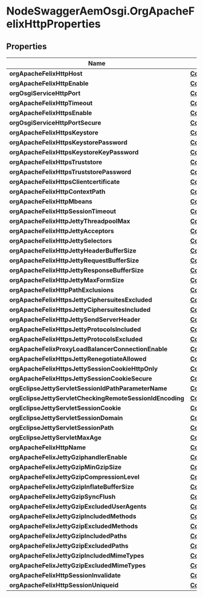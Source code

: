 # NodeSwaggerAemOsgi.OrgApacheFelixHttpProperties

## Properties

Name | Type | Description | Notes
------------ | ------------- | ------------- | -------------
**orgApacheFelixHttpHost** | [**ConfigNodePropertyString**](ConfigNodePropertyString.md) |  | [optional] 
**orgApacheFelixHttpEnable** | [**ConfigNodePropertyBoolean**](ConfigNodePropertyBoolean.md) |  | [optional] 
**orgOsgiServiceHttpPort** | [**ConfigNodePropertyInteger**](ConfigNodePropertyInteger.md) |  | [optional] 
**orgApacheFelixHttpTimeout** | [**ConfigNodePropertyInteger**](ConfigNodePropertyInteger.md) |  | [optional] 
**orgApacheFelixHttpsEnable** | [**ConfigNodePropertyBoolean**](ConfigNodePropertyBoolean.md) |  | [optional] 
**orgOsgiServiceHttpPortSecure** | [**ConfigNodePropertyInteger**](ConfigNodePropertyInteger.md) |  | [optional] 
**orgApacheFelixHttpsKeystore** | [**ConfigNodePropertyString**](ConfigNodePropertyString.md) |  | [optional] 
**orgApacheFelixHttpsKeystorePassword** | [**ConfigNodePropertyString**](ConfigNodePropertyString.md) |  | [optional] 
**orgApacheFelixHttpsKeystoreKeyPassword** | [**ConfigNodePropertyString**](ConfigNodePropertyString.md) |  | [optional] 
**orgApacheFelixHttpsTruststore** | [**ConfigNodePropertyString**](ConfigNodePropertyString.md) |  | [optional] 
**orgApacheFelixHttpsTruststorePassword** | [**ConfigNodePropertyString**](ConfigNodePropertyString.md) |  | [optional] 
**orgApacheFelixHttpsClientcertificate** | [**ConfigNodePropertyDropDown**](ConfigNodePropertyDropDown.md) |  | [optional] 
**orgApacheFelixHttpContextPath** | [**ConfigNodePropertyString**](ConfigNodePropertyString.md) |  | [optional] 
**orgApacheFelixHttpMbeans** | [**ConfigNodePropertyBoolean**](ConfigNodePropertyBoolean.md) |  | [optional] 
**orgApacheFelixHttpSessionTimeout** | [**ConfigNodePropertyInteger**](ConfigNodePropertyInteger.md) |  | [optional] 
**orgApacheFelixHttpJettyThreadpoolMax** | [**ConfigNodePropertyInteger**](ConfigNodePropertyInteger.md) |  | [optional] 
**orgApacheFelixHttpJettyAcceptors** | [**ConfigNodePropertyInteger**](ConfigNodePropertyInteger.md) |  | [optional] 
**orgApacheFelixHttpJettySelectors** | [**ConfigNodePropertyInteger**](ConfigNodePropertyInteger.md) |  | [optional] 
**orgApacheFelixHttpJettyHeaderBufferSize** | [**ConfigNodePropertyInteger**](ConfigNodePropertyInteger.md) |  | [optional] 
**orgApacheFelixHttpJettyRequestBufferSize** | [**ConfigNodePropertyInteger**](ConfigNodePropertyInteger.md) |  | [optional] 
**orgApacheFelixHttpJettyResponseBufferSize** | [**ConfigNodePropertyInteger**](ConfigNodePropertyInteger.md) |  | [optional] 
**orgApacheFelixHttpJettyMaxFormSize** | [**ConfigNodePropertyInteger**](ConfigNodePropertyInteger.md) |  | [optional] 
**orgApacheFelixHttpPathExclusions** | [**ConfigNodePropertyArray**](ConfigNodePropertyArray.md) |  | [optional] 
**orgApacheFelixHttpsJettyCiphersuitesExcluded** | [**ConfigNodePropertyArray**](ConfigNodePropertyArray.md) |  | [optional] 
**orgApacheFelixHttpsJettyCiphersuitesIncluded** | [**ConfigNodePropertyArray**](ConfigNodePropertyArray.md) |  | [optional] 
**orgApacheFelixHttpJettySendServerHeader** | [**ConfigNodePropertyBoolean**](ConfigNodePropertyBoolean.md) |  | [optional] 
**orgApacheFelixHttpsJettyProtocolsIncluded** | [**ConfigNodePropertyArray**](ConfigNodePropertyArray.md) |  | [optional] 
**orgApacheFelixHttpsJettyProtocolsExcluded** | [**ConfigNodePropertyArray**](ConfigNodePropertyArray.md) |  | [optional] 
**orgApacheFelixProxyLoadBalancerConnectionEnable** | [**ConfigNodePropertyBoolean**](ConfigNodePropertyBoolean.md) |  | [optional] 
**orgApacheFelixHttpsJettyRenegotiateAllowed** | [**ConfigNodePropertyBoolean**](ConfigNodePropertyBoolean.md) |  | [optional] 
**orgApacheFelixHttpsJettySessionCookieHttpOnly** | [**ConfigNodePropertyBoolean**](ConfigNodePropertyBoolean.md) |  | [optional] 
**orgApacheFelixHttpsJettySessionCookieSecure** | [**ConfigNodePropertyBoolean**](ConfigNodePropertyBoolean.md) |  | [optional] 
**orgEclipseJettyServletSessionIdPathParameterName** | [**ConfigNodePropertyString**](ConfigNodePropertyString.md) |  | [optional] 
**orgEclipseJettyServletCheckingRemoteSessionIdEncoding** | [**ConfigNodePropertyBoolean**](ConfigNodePropertyBoolean.md) |  | [optional] 
**orgEclipseJettyServletSessionCookie** | [**ConfigNodePropertyString**](ConfigNodePropertyString.md) |  | [optional] 
**orgEclipseJettyServletSessionDomain** | [**ConfigNodePropertyString**](ConfigNodePropertyString.md) |  | [optional] 
**orgEclipseJettyServletSessionPath** | [**ConfigNodePropertyString**](ConfigNodePropertyString.md) |  | [optional] 
**orgEclipseJettyServletMaxAge** | [**ConfigNodePropertyInteger**](ConfigNodePropertyInteger.md) |  | [optional] 
**orgApacheFelixHttpName** | [**ConfigNodePropertyString**](ConfigNodePropertyString.md) |  | [optional] 
**orgApacheFelixJettyGziphandlerEnable** | [**ConfigNodePropertyBoolean**](ConfigNodePropertyBoolean.md) |  | [optional] 
**orgApacheFelixJettyGzipMinGzipSize** | [**ConfigNodePropertyInteger**](ConfigNodePropertyInteger.md) |  | [optional] 
**orgApacheFelixJettyGzipCompressionLevel** | [**ConfigNodePropertyInteger**](ConfigNodePropertyInteger.md) |  | [optional] 
**orgApacheFelixJettyGzipInflateBufferSize** | [**ConfigNodePropertyInteger**](ConfigNodePropertyInteger.md) |  | [optional] 
**orgApacheFelixJettyGzipSyncFlush** | [**ConfigNodePropertyBoolean**](ConfigNodePropertyBoolean.md) |  | [optional] 
**orgApacheFelixJettyGzipExcludedUserAgents** | [**ConfigNodePropertyArray**](ConfigNodePropertyArray.md) |  | [optional] 
**orgApacheFelixJettyGzipIncludedMethods** | [**ConfigNodePropertyArray**](ConfigNodePropertyArray.md) |  | [optional] 
**orgApacheFelixJettyGzipExcludedMethods** | [**ConfigNodePropertyArray**](ConfigNodePropertyArray.md) |  | [optional] 
**orgApacheFelixJettyGzipIncludedPaths** | [**ConfigNodePropertyArray**](ConfigNodePropertyArray.md) |  | [optional] 
**orgApacheFelixJettyGzipExcludedPaths** | [**ConfigNodePropertyArray**](ConfigNodePropertyArray.md) |  | [optional] 
**orgApacheFelixJettyGzipIncludedMimeTypes** | [**ConfigNodePropertyArray**](ConfigNodePropertyArray.md) |  | [optional] 
**orgApacheFelixJettyGzipExcludedMimeTypes** | [**ConfigNodePropertyArray**](ConfigNodePropertyArray.md) |  | [optional] 
**orgApacheFelixHttpSessionInvalidate** | [**ConfigNodePropertyBoolean**](ConfigNodePropertyBoolean.md) |  | [optional] 
**orgApacheFelixHttpSessionUniqueid** | [**ConfigNodePropertyBoolean**](ConfigNodePropertyBoolean.md) |  | [optional] 


